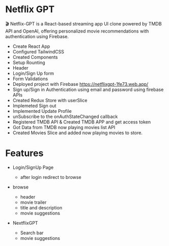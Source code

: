 

# Netflix GPT

🎬 Netflix-GPT is a React-based streaming app UI clone powered by TMDB API and OpenAI, offering personalized movie recommendations with authentication using Firebase.

- Create React App
- Configured TailwindCSS
- Created Components 
- Setup Rounting
- Header
- Login/Sign Up form
- Form Validations
- Deployed project with Firebase https://netflixgpt-1fe73.web.app/
- Sign up/Sign in Authentication using email and password using firebase APIs
- Created Redux Store with userSlice
- Implemeted Sign out 
- Implemented Update Profile 
- unSubscribe to the onAuthStateChanged callback
- Registered TMDB API & Created TMDB APP and get access token
- Got Data from TMDB now playing movies list API 
- Created Movies Slice and added now playing movies to store.



# Features
- Login/SignUp Page
    - after login redirect to browse
- browse
    - header
    - movie trailer
    - title and description
    - movie suggestions

- NextflixGPT
    - Search bar
    - movie suggestions 
  